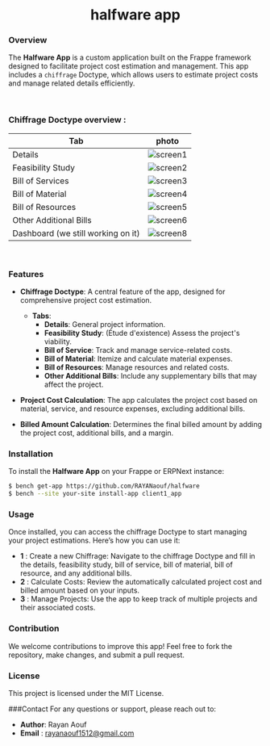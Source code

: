 
<h1 align="center" >
  halfware app
</h1>

### Overview
The **Halfware App** is a custom application built on the Frappe framework designed to facilitate project cost estimation and management. This app includes a `chiffrage` Doctype, which allows users to estimate project costs and manage related details efficiently.

<br>

### Chiffrage Doctype overview :

| Tab | photo |
|-----|-------|
|Details                | ![screen1](https://github.com/user-attachments/assets/5ee1c6a7-bf03-4b58-8d12-2861b4eb48bf)|
|Feasibility Study      | ![screen2](https://github.com/user-attachments/assets/df12c7c1-3610-4674-a531-8b192a18e134)|
|Bill of Services       | ![screen3](https://github.com/user-attachments/assets/f80c1470-1537-4b3d-834d-5a40ea708b2e)|
|Bill of Material       | ![screen4](https://github.com/user-attachments/assets/26771f94-9c73-41b5-95cd-b2b2426bebde)|
|Bill of Resources      | ![screen5](https://github.com/user-attachments/assets/201f76bf-f243-4dd8-8ff5-b379e62fc1e5)|
|Other Additional Bills | ![screen6](https://github.com/user-attachments/assets/60e67352-b986-4a5c-8285-269ed5b3a745)|
|Dashboard (we still working on it)  | ![screen8](https://github.com/user-attachments/assets/525ae963-77ec-4e90-97a2-a80b399f576b)| 



<br>


### Features
- **Chiffrage Doctype**: A central feature of the app, designed for comprehensive project cost estimation.
  - **Tabs**:
    - **Details**: General project information.
    - **Feasibility Study**: (Étude d'existence) Assess the project's viability.
    - **Bill of Service**: Track and manage service-related costs.
    - **Bill of Material**: Itemize and calculate material expenses.
    - **Bill of Resources**: Manage resources and related costs.
    - **Other Additional Bills**: Include any supplementary bills that may affect the project.

- **Project Cost Calculation**: The app calculates the project cost based on material, service, and resource expenses, excluding additional bills. 
- **Billed Amount Calculation**: Determines the final billed amount by adding the project cost, additional bills, and a margin.


### Installation

To install the **Halfware App** on your Frappe or ERPNext instance:

```bash
$ bench get-app https://github.com/RAYANaouf/halfware
$ bench --site your-site install-app client1_app
```
### Usage
Once installed, you can access the chiffrage Doctype to start managing your project estimations. Here’s how you can use it:

- **1** : Create a new Chiffrage: Navigate to the chiffrage Doctype and fill in the details, feasibility study, bill of service, bill of material, bill of resource, and any additional bills.
- **2** : Calculate Costs: Review the automatically calculated project cost and billed amount based on your inputs.
- **3** : Manage Projects: Use the app to keep track of multiple projects and their associated costs.

### Contribution
We welcome contributions to improve this app! Feel free to fork the repository, make changes, and submit a pull request.

### License
This project is licensed under the MIT License.

###Contact
For any questions or support, please reach out to:

- **Author**: Rayan Aouf
- **Email** : rayanaouf1512@gmail.com


